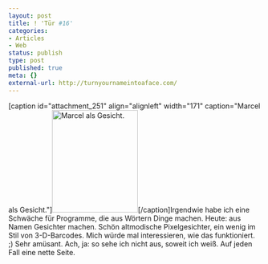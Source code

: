 ```yaml
---
layout: post
title: ! 'Tür #16'
categories:
- Articles
- Web
status: publish
type: post
published: true
meta: {}
external-url: http://turnyournameintoaface.com/
---
```

[caption id="attachment_251" align="alignleft" width="171" caption="Marcel als Gesicht."]<a href="http://lumenpage.com/blog/wp-content/uploads/2008/12/bild-2.png"><img src="http://lumenpage.com/blog/wp-content/uploads/2008/12/bild-2.png" alt="Marcel als Gesicht." title="Marcel als Gesicht." width="171" height="204" class="size-full wp-image-251" /></a>[/caption]Irgendwie habe ich eine Schwäche für Programme, die aus Wörtern Dinge machen. Heute: aus Namen Gesichter machen. Schön altmodische Pixelgesichter, ein wenig im Stil von 3-D-Barcodes. Mich würde mal interessieren, wie das funktioniert. ;)
Sehr amüsant. Ach, ja: so sehe ich nicht aus, soweit ich weiß. Auf jeden Fall eine nette Seite. 

